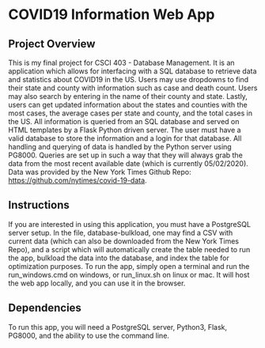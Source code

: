 # COVID19 Information Web App
## Project Overview
This is my final project for CSCI 403 - Database Management. It is an application which allows for interfacing with a SQL database to retrieve data and statistics about COVID19 in the US. Users may use dropdowns to find their state and county with information such as case and death count. Users may also search by entering in the name of their county and state. Lastly, users can get updated information about the states and counties with the most cases, the average cases per state and county, and the total cases in the US. All information is queried from an SQL database and served on HTML templates by a Flask Python driven server. The user must have a valid database to store the information and a login for that database. All handling and querying of data is handled by the Python server using PG8000. Queries are set up in such a way that they will always grab the data from the most recent available date (which is currently 05/02/2020). Data was provided by the New York Times Github Repo: https://github.com/nytimes/covid-19-data.

## Instructions
If you are interested in using this application, you must have a PostgreSQL server setup. In the file, database-bulkload, one may find a CSV with current data (which can also be downloaded from the New York Times Repo), and a script which will automatically create the table needed to run the app, bulkload the data into the database, and index the table for optimization purposes. To run the app, simply open a terminal and run the run_windows.cmd on windows, or run_linux.sh on linux or mac. It will host the web app locally, and you can use it in the browser.

## Dependencies
To run this app, you will need a PostgreSQL server, Python3, Flask, PG8000, and the ability to use the command line.
